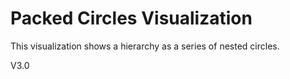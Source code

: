 
# Packed Circles Visualization 

This visualization shows a hierarchy as a series of nested circles.

V3.0